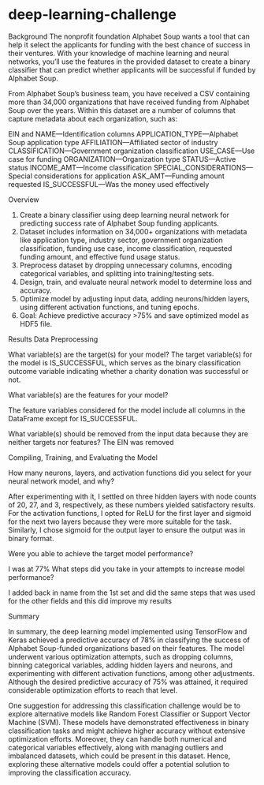 # deep-learning-challenge

Background
The nonprofit foundation Alphabet Soup wants a tool that can help it select the applicants for funding with the best chance of success in their ventures. With your knowledge of machine learning and neural networks, you’ll use the features in the provided dataset to create a binary classifier that can predict whether applicants will be successful if funded by Alphabet Soup.

From Alphabet Soup’s business team, you have received a CSV containing more than 34,000 organizations that have received funding from Alphabet Soup over the years. Within this dataset are a number of columns that capture metadata about each organization, such as:

EIN and NAME—Identification columns
APPLICATION_TYPE—Alphabet Soup application type
AFFILIATION—Affiliated sector of industry
CLASSIFICATION—Government organization classification
USE_CASE—Use case for funding
ORGANIZATION—Organization type
STATUS—Active status
INCOME_AMT—Income classification
SPECIAL_CONSIDERATIONS—Special considerations for application
ASK_AMT—Funding amount requested
IS_SUCCESSFUL—Was the money used effectively


Overview
1. Create a binary classifier using deep learning neural network for predicting success rate of Alphabet Soup funding applicants.
2. Dataset includes information on 34,000+ organizations with metadata like application type, industry sector, government organization classification, funding use case, income classification, requested funding amount, and effective fund usage status.
3. Preprocess dataset by dropping unnecessary columns, encoding categorical variables, and splitting into training/testing sets.
4. Design, train, and evaluate neural network model to determine loss and accuracy.
5. Optimize model by adjusting input data, adding neurons/hidden layers, using different activation functions, and tuning epochs.
6. Goal: Achieve predictive accuracy >75% and save optimized model as HDF5 file.

Results
Data Preprocessing

What variable(s) are the target(s) for your model?
The target variable(s) for the model is IS_SUCCESSFUL, which serves as the binary classification outcome variable indicating whether a charity donation was successful or not.

What variable(s) are the features for your model?

The feature variables considered for the model include all columns in the DataFrame except for IS_SUCCESSFUL.

What variable(s) should be removed from the input data because they are neither targets nor features?
The EIN was removed 

Compiling, Training, and Evaluating the Model

How many neurons, layers, and activation functions did you select for your neural network model, and why?
	

After experimenting with it, I settled on three hidden layers with node counts of 20, 27, and 3, respectively, as these numbers yielded satisfactory results. For the activation functions, I opted for ReLU for the first layer and sigmoid for the next two layers because they were more suitable for the task. Similarly, I chose sigmoid for the output layer to ensure the output was in binary format.

Were you able to achieve the target model performance?

I was at 77%
What steps did you take in your attempts to increase model performance?

I added back in name from the 1st set and did the same steps that was used for the other fields and this did improve my results 

Summary 

In summary, the deep learning model implemented using TensorFlow and Keras achieved a predictive accuracy of 78% in classifying the success of Alphabet Soup-funded organizations based on their features. The model underwent various optimization attempts, such as dropping columns, binning categorical variables, adding hidden layers and neurons, and experimenting with different activation functions, among other adjustments. Although the desired predictive accuracy of 75% was attained, it required considerable optimization efforts to reach that level.

One suggestion for addressing this classification challenge would be to explore alternative models like Random Forest Classifier or Support Vector Machine (SVM). These models have demonstrated effectiveness in binary classification tasks and might achieve higher accuracy without extensive optimization efforts. Moreover, they can handle both numerical and categorical variables effectively, along with managing outliers and imbalanced datasets, which could be present in this dataset. Hence, exploring these alternative models could offer a potential solution to improving the classification accuracy.
